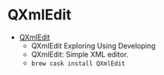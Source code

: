 # QXmlEdit
- [QXmlEdit](https://qxmledit.org/)
  -  QXmlEdit Exploring Using Developing
  - QXmlEdit: Simple XML editor.
  - `brew cask install QXmlEdit`
